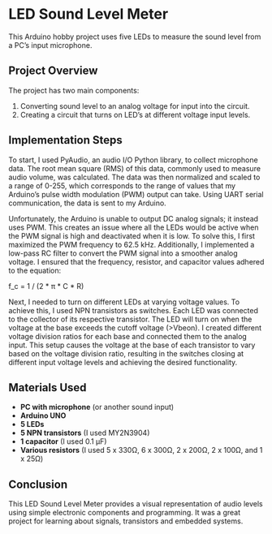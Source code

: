 # LED Sound Level Meter

This Arduino hobby project uses five LEDs to measure the sound level from a PC’s input microphone.

## Project Overview

The project has two main components:
1. Converting sound level to an analog voltage for input into the circuit.
2. Creating a circuit that turns on LED’s at different voltage input levels.

## Implementation Steps

To start, I used PyAudio, an audio I/O Python library, to collect microphone data. The root mean square (RMS) of this data, commonly used to measure audio volume, was calculated. The data was then normalized and scaled to a range of 0-255, which corresponds to the range of values that my Arduino’s pulse width modulation (PWM) output can take. Using UART serial communication, the data is sent to my Arduino.

Unfortunately, the Arduino is unable to output DC analog signals; it instead uses PWM. This creates an issue where all the LEDs would be active when the PWM signal is high and deactivated when it is low. To solve this, I first maximized the PWM frequency to 62.5 kHz. Additionally, I implemented a low-pass RC filter to convert the PWM signal into a smoother analog voltage. I ensured that the frequency, resistor, and capacitor values adhered to the equation:

f_c = 1 / (2 * π * C * R)

Next, I needed to turn on different LEDs at varying voltage values. To achieve this, I used NPN transistors as switches. Each LED was connected to the collector of its respective transistor. The LED will turn on when the voltage at the base exceeds the cutoff voltage (>Vbeon). I created different voltage division ratios for each base and connected them to the analog input. This setup causes the voltage at the base of each transistor to vary based on the voltage division ratio, resulting in the switches closing at different input voltage levels and achieving the desired functionality.

## Materials Used

- **PC with microphone** (or another sound input)
- **Arduino UNO**
- **5 LEDs**
- **5 NPN transistors** (I used MY2N3904)
- **1 capacitor** (I used 0.1 μF)
- **Various resistors** (I used 5 x 330Ω, 6 x 300Ω, 2 x 200Ω, 2 x 100Ω, and 1 x 25Ω)

## Conclusion

This LED Sound Level Meter provides a visual representation of audio levels using simple electronic components and programming. It was a great project for learning about signals, transistors and embedded systems.
